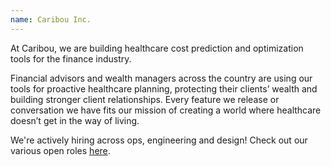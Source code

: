 ```yaml
---
name: Caribou Inc.
---
```


At Caribou, we are building healthcare cost prediction and optimization tools for the finance industry.

Financial advisors and wealth managers across the country are using our tools for proactive healthcare planning, protecting their clients’ wealth and building stronger client relationships. Every feature we release or conversation we have fits our mission of creating a world where healthcare doesn’t get in the way of living.

We're actively hiring across ops, engineering and design! Check out our various open roles [here](https://caribouwealth.notion.site/Careers-at-Caribou-357783b6007f4d15bae8c7b9651cebf5).
